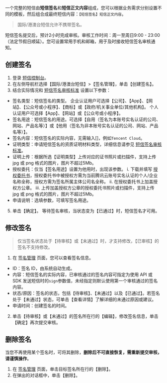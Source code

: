 一个完整的短信由**短信签名**和**短信正文内容**组成，您可以根据业务需求分别设置不同的模板，然后组合成最终短信内容：`【短信签名】短信正文内容`。
 >国际/港澳台短信允许不携带签名。

短信签名提交后，预计2小时完成审核。审核工作时间：周一至周日9:00 - 23:00（法定节假日顺延）。您可设置常用手机和邮箱，用于及时接收短信签名审核通知。

## 创建签名
1. 登录 [短信控制台](https://console.cloud.tencent.com/smsv2)。
2. 在左侧导航栏选择【国际/港澳台短信】>【签名管理】，单击【创建签名】。
3. 结合实际情况和 [短信签名审核标准](https://intl.cloud.tencent.com/document/product/382/13444) 设置以下参数：
 - 签名类型：短信签名的类型。
 企业认证用户可选择【公司】、【App】、【网站】、【公众号或小程序】、【商标】或【政府/机关事业单位/其他机构】。
 个人认证用户可选择【App】、【网站】或【公众号或小程序】。
 - 签名用途：短信签名的用途。可选择【自用（签名为本账号实名认证的公司、网站、产品名等）】或【他用（签名为非本账号实名认证的公司、网站、产品名等）】。
 - 签名内容：短信签名的实际内容，无需输入\[]，例如`Tencent Cloud`。
 - 证明类型：申请短信签名的资质证明材料类型，详细信息请参见  [短信签名审核标准](https://intl.cloud.tencent.com/document/product/382/13444)。
 - 证明上传：根据所选【证明类型】上传对应的证书照片或扫描件，支持上传 jpg 或 png 格式的图片，图片不超过5Mb。
 - 授权委托：仅当【签名用途】设置为他用时，出现该参数。
    i. 下载并填写 [授权委托书](http://attachment-1252075342.cosgz.myqcloud.com/%E6%8E%88%E6%9D%83%E5%A7%94%E6%89%98%E4%B9%A6.docx)，授权委托书中被授权方需为当前腾讯云账号实名认证的个人/企业名称全称，授权方需为签名所属主体公司名全称。
    ii. 在授权委托书上加盖授权方公章。
    iii. 上传加盖授权方公章的授权委托书照片或扫描件，支持上传 jpg 或 png 格式的图片，图片不超过5Mb。
 - 申请说明：选填参数，可填写签名用途。
5. 单击【确定】。
 等待签名审核，当状态变为【已通过】时，短信签名才可用。

## 修改签名
>仅当签名状态处于【待审核】或【未通过】时，才支持修改，【已审核】的签名不支持修改。

1. 在 [签名管理](https://console.cloud.tencent.com/smsv2/csms-sign) 页面，您可以查看签名信息。
 - ID：签名 ID，由系统自动生成。
 - 内容：短信签名的实际内容，已审核通过的签名内容可指定为使用 API 或 SDK 发送短信时的`sign`参数值，未经指定则默认使用第一个审核通过的签名内容。
 - 状态/原因：签名的状态，包括【待审核】、【未通过】以及【已通过】。若签名处于【未通过】状态，可单击【查看详情】了解详细的未通过原因或建议。
 - 申请时间：创建签名的时间。
2. 单击【待审核】或【未通过】的签名所在行的【编辑】，修改签名信息，单击【确定】再次提交审核。

## 删除签名
当您不再使用某个签名时，可将其删除，**删除后不可直接恢复，需重新提交审核，请谨慎操作**。

1. 在 [签名管理](https://console.cloud.tencent.com/smsv2/csms-sign) 页面，单击目标签名所在行的【删除】。
2. 在弹出的对话框中，单击【删除】。

